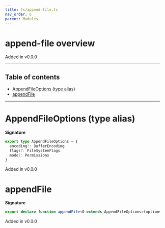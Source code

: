 ```yaml
---
title: fs/append-file.ts
nav_order: 6
parent: Modules
---
```


# append-file overview

Added in v0.0.0

---

<h2 class="text-delta">Table of contents</h2>

- [AppendFileOptions (type alias)](#appendfileoptions-type-alias)
- [appendFile](#appendfile)

---

# AppendFileOptions (type alias)

**Signature**

```ts
export type AppendFileOptions = {
  encoding?: BufferEncoding
  flags?: FileSystemFlags
  mode?: Permissions
}
```

Added in v0.0.0

# appendFile

**Signature**

```ts
export declare function appendFile<O extends AppendFileOptions>(options: O)
```

Added in v0.0.0
